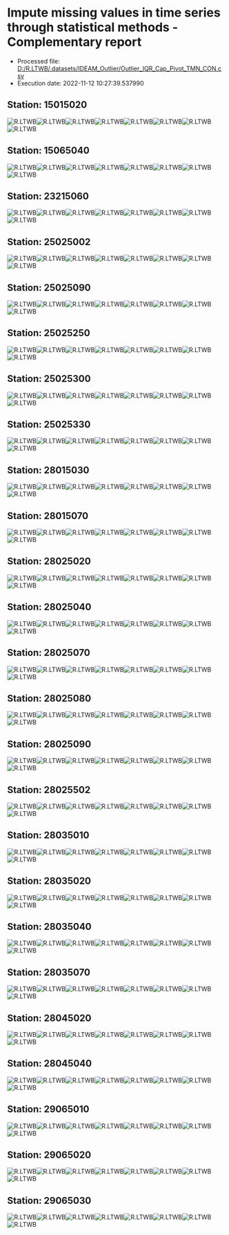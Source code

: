 # Impute missing values in time series through statistical methods - Complementary report
* Processed file: [D:/R.LTWB/.datasets/IDEAM_Outlier/Outlier_IQR_Cap_Pivot_TMN_CON.csv](../IDEAM_Outlier/Outlier_IQR_Cap_Pivot_TMN_CON.csv)
* Execution date: 2022-11-12 10:27:39.537990

## Station: 15015020

![R.LTWB](Graph/15015020_Impute_Mean_Outlier_IQR_Cap_Pivot_TMN_CON.csv.png)![R.LTWB](Graph/15015020_Impute_Median_Outlier_IQR_Cap_Pivot_TMN_CON.csv.png)![R.LTWB](Graph/15015020_Impute_LOCF_Outlier_IQR_Cap_Pivot_TMN_CON.csv.png)![R.LTWB](Graph/15015020_Impute_NOCB_Outlier_IQR_Cap_Pivot_TMN_CON.csv.png)![R.LTWB](Graph/15015020_Impute_InterpolateLinear_Outlier_IQR_Cap_Pivot_TMN_CON.csv.png)![R.LTWB](Graph/15015020_Impute_MeanEWM_Outlier_IQR_Cap_Pivot_TMN_CON.csv.png)![R.LTWB](Graph/15015020_Impute_KNN_Outlier_IQR_Cap_Pivot_TMN_CON.csv.png)![R.LTWB](Graph/15015020_Impute_MICE_Outlier_IQR_Cap_Pivot_TMN_CON.csv.png)

## Station: 15065040

![R.LTWB](Graph/15065040_Impute_Mean_Outlier_IQR_Cap_Pivot_TMN_CON.csv.png)![R.LTWB](Graph/15065040_Impute_Median_Outlier_IQR_Cap_Pivot_TMN_CON.csv.png)![R.LTWB](Graph/15065040_Impute_LOCF_Outlier_IQR_Cap_Pivot_TMN_CON.csv.png)![R.LTWB](Graph/15065040_Impute_NOCB_Outlier_IQR_Cap_Pivot_TMN_CON.csv.png)![R.LTWB](Graph/15065040_Impute_InterpolateLinear_Outlier_IQR_Cap_Pivot_TMN_CON.csv.png)![R.LTWB](Graph/15065040_Impute_MeanEWM_Outlier_IQR_Cap_Pivot_TMN_CON.csv.png)![R.LTWB](Graph/15065040_Impute_KNN_Outlier_IQR_Cap_Pivot_TMN_CON.csv.png)![R.LTWB](Graph/15065040_Impute_MICE_Outlier_IQR_Cap_Pivot_TMN_CON.csv.png)

## Station: 23215060

![R.LTWB](Graph/23215060_Impute_Mean_Outlier_IQR_Cap_Pivot_TMN_CON.csv.png)![R.LTWB](Graph/23215060_Impute_Median_Outlier_IQR_Cap_Pivot_TMN_CON.csv.png)![R.LTWB](Graph/23215060_Impute_LOCF_Outlier_IQR_Cap_Pivot_TMN_CON.csv.png)![R.LTWB](Graph/23215060_Impute_NOCB_Outlier_IQR_Cap_Pivot_TMN_CON.csv.png)![R.LTWB](Graph/23215060_Impute_InterpolateLinear_Outlier_IQR_Cap_Pivot_TMN_CON.csv.png)![R.LTWB](Graph/23215060_Impute_MeanEWM_Outlier_IQR_Cap_Pivot_TMN_CON.csv.png)![R.LTWB](Graph/23215060_Impute_KNN_Outlier_IQR_Cap_Pivot_TMN_CON.csv.png)![R.LTWB](Graph/23215060_Impute_MICE_Outlier_IQR_Cap_Pivot_TMN_CON.csv.png)

## Station: 25025002

![R.LTWB](Graph/25025002_Impute_Mean_Outlier_IQR_Cap_Pivot_TMN_CON.csv.png)![R.LTWB](Graph/25025002_Impute_Median_Outlier_IQR_Cap_Pivot_TMN_CON.csv.png)![R.LTWB](Graph/25025002_Impute_LOCF_Outlier_IQR_Cap_Pivot_TMN_CON.csv.png)![R.LTWB](Graph/25025002_Impute_NOCB_Outlier_IQR_Cap_Pivot_TMN_CON.csv.png)![R.LTWB](Graph/25025002_Impute_InterpolateLinear_Outlier_IQR_Cap_Pivot_TMN_CON.csv.png)![R.LTWB](Graph/25025002_Impute_MeanEWM_Outlier_IQR_Cap_Pivot_TMN_CON.csv.png)![R.LTWB](Graph/25025002_Impute_KNN_Outlier_IQR_Cap_Pivot_TMN_CON.csv.png)![R.LTWB](Graph/25025002_Impute_MICE_Outlier_IQR_Cap_Pivot_TMN_CON.csv.png)

## Station: 25025090

![R.LTWB](Graph/25025090_Impute_Mean_Outlier_IQR_Cap_Pivot_TMN_CON.csv.png)![R.LTWB](Graph/25025090_Impute_Median_Outlier_IQR_Cap_Pivot_TMN_CON.csv.png)![R.LTWB](Graph/25025090_Impute_LOCF_Outlier_IQR_Cap_Pivot_TMN_CON.csv.png)![R.LTWB](Graph/25025090_Impute_NOCB_Outlier_IQR_Cap_Pivot_TMN_CON.csv.png)![R.LTWB](Graph/25025090_Impute_InterpolateLinear_Outlier_IQR_Cap_Pivot_TMN_CON.csv.png)![R.LTWB](Graph/25025090_Impute_MeanEWM_Outlier_IQR_Cap_Pivot_TMN_CON.csv.png)![R.LTWB](Graph/25025090_Impute_KNN_Outlier_IQR_Cap_Pivot_TMN_CON.csv.png)![R.LTWB](Graph/25025090_Impute_MICE_Outlier_IQR_Cap_Pivot_TMN_CON.csv.png)

## Station: 25025250

![R.LTWB](Graph/25025250_Impute_Mean_Outlier_IQR_Cap_Pivot_TMN_CON.csv.png)![R.LTWB](Graph/25025250_Impute_Median_Outlier_IQR_Cap_Pivot_TMN_CON.csv.png)![R.LTWB](Graph/25025250_Impute_LOCF_Outlier_IQR_Cap_Pivot_TMN_CON.csv.png)![R.LTWB](Graph/25025250_Impute_NOCB_Outlier_IQR_Cap_Pivot_TMN_CON.csv.png)![R.LTWB](Graph/25025250_Impute_InterpolateLinear_Outlier_IQR_Cap_Pivot_TMN_CON.csv.png)![R.LTWB](Graph/25025250_Impute_MeanEWM_Outlier_IQR_Cap_Pivot_TMN_CON.csv.png)![R.LTWB](Graph/25025250_Impute_KNN_Outlier_IQR_Cap_Pivot_TMN_CON.csv.png)![R.LTWB](Graph/25025250_Impute_MICE_Outlier_IQR_Cap_Pivot_TMN_CON.csv.png)

## Station: 25025300

![R.LTWB](Graph/25025300_Impute_Mean_Outlier_IQR_Cap_Pivot_TMN_CON.csv.png)![R.LTWB](Graph/25025300_Impute_Median_Outlier_IQR_Cap_Pivot_TMN_CON.csv.png)![R.LTWB](Graph/25025300_Impute_LOCF_Outlier_IQR_Cap_Pivot_TMN_CON.csv.png)![R.LTWB](Graph/25025300_Impute_NOCB_Outlier_IQR_Cap_Pivot_TMN_CON.csv.png)![R.LTWB](Graph/25025300_Impute_InterpolateLinear_Outlier_IQR_Cap_Pivot_TMN_CON.csv.png)![R.LTWB](Graph/25025300_Impute_MeanEWM_Outlier_IQR_Cap_Pivot_TMN_CON.csv.png)![R.LTWB](Graph/25025300_Impute_KNN_Outlier_IQR_Cap_Pivot_TMN_CON.csv.png)![R.LTWB](Graph/25025300_Impute_MICE_Outlier_IQR_Cap_Pivot_TMN_CON.csv.png)

## Station: 25025330

![R.LTWB](Graph/25025330_Impute_Mean_Outlier_IQR_Cap_Pivot_TMN_CON.csv.png)![R.LTWB](Graph/25025330_Impute_Median_Outlier_IQR_Cap_Pivot_TMN_CON.csv.png)![R.LTWB](Graph/25025330_Impute_LOCF_Outlier_IQR_Cap_Pivot_TMN_CON.csv.png)![R.LTWB](Graph/25025330_Impute_NOCB_Outlier_IQR_Cap_Pivot_TMN_CON.csv.png)![R.LTWB](Graph/25025330_Impute_InterpolateLinear_Outlier_IQR_Cap_Pivot_TMN_CON.csv.png)![R.LTWB](Graph/25025330_Impute_MeanEWM_Outlier_IQR_Cap_Pivot_TMN_CON.csv.png)![R.LTWB](Graph/25025330_Impute_KNN_Outlier_IQR_Cap_Pivot_TMN_CON.csv.png)![R.LTWB](Graph/25025330_Impute_MICE_Outlier_IQR_Cap_Pivot_TMN_CON.csv.png)

## Station: 28015030

![R.LTWB](Graph/28015030_Impute_Mean_Outlier_IQR_Cap_Pivot_TMN_CON.csv.png)![R.LTWB](Graph/28015030_Impute_Median_Outlier_IQR_Cap_Pivot_TMN_CON.csv.png)![R.LTWB](Graph/28015030_Impute_LOCF_Outlier_IQR_Cap_Pivot_TMN_CON.csv.png)![R.LTWB](Graph/28015030_Impute_NOCB_Outlier_IQR_Cap_Pivot_TMN_CON.csv.png)![R.LTWB](Graph/28015030_Impute_InterpolateLinear_Outlier_IQR_Cap_Pivot_TMN_CON.csv.png)![R.LTWB](Graph/28015030_Impute_MeanEWM_Outlier_IQR_Cap_Pivot_TMN_CON.csv.png)![R.LTWB](Graph/28015030_Impute_KNN_Outlier_IQR_Cap_Pivot_TMN_CON.csv.png)![R.LTWB](Graph/28015030_Impute_MICE_Outlier_IQR_Cap_Pivot_TMN_CON.csv.png)

## Station: 28015070

![R.LTWB](Graph/28015070_Impute_Mean_Outlier_IQR_Cap_Pivot_TMN_CON.csv.png)![R.LTWB](Graph/28015070_Impute_Median_Outlier_IQR_Cap_Pivot_TMN_CON.csv.png)![R.LTWB](Graph/28015070_Impute_LOCF_Outlier_IQR_Cap_Pivot_TMN_CON.csv.png)![R.LTWB](Graph/28015070_Impute_NOCB_Outlier_IQR_Cap_Pivot_TMN_CON.csv.png)![R.LTWB](Graph/28015070_Impute_InterpolateLinear_Outlier_IQR_Cap_Pivot_TMN_CON.csv.png)![R.LTWB](Graph/28015070_Impute_MeanEWM_Outlier_IQR_Cap_Pivot_TMN_CON.csv.png)![R.LTWB](Graph/28015070_Impute_KNN_Outlier_IQR_Cap_Pivot_TMN_CON.csv.png)![R.LTWB](Graph/28015070_Impute_MICE_Outlier_IQR_Cap_Pivot_TMN_CON.csv.png)

## Station: 28025020

![R.LTWB](Graph/28025020_Impute_Mean_Outlier_IQR_Cap_Pivot_TMN_CON.csv.png)![R.LTWB](Graph/28025020_Impute_Median_Outlier_IQR_Cap_Pivot_TMN_CON.csv.png)![R.LTWB](Graph/28025020_Impute_LOCF_Outlier_IQR_Cap_Pivot_TMN_CON.csv.png)![R.LTWB](Graph/28025020_Impute_NOCB_Outlier_IQR_Cap_Pivot_TMN_CON.csv.png)![R.LTWB](Graph/28025020_Impute_InterpolateLinear_Outlier_IQR_Cap_Pivot_TMN_CON.csv.png)![R.LTWB](Graph/28025020_Impute_MeanEWM_Outlier_IQR_Cap_Pivot_TMN_CON.csv.png)![R.LTWB](Graph/28025020_Impute_KNN_Outlier_IQR_Cap_Pivot_TMN_CON.csv.png)![R.LTWB](Graph/28025020_Impute_MICE_Outlier_IQR_Cap_Pivot_TMN_CON.csv.png)

## Station: 28025040

![R.LTWB](Graph/28025040_Impute_Mean_Outlier_IQR_Cap_Pivot_TMN_CON.csv.png)![R.LTWB](Graph/28025040_Impute_Median_Outlier_IQR_Cap_Pivot_TMN_CON.csv.png)![R.LTWB](Graph/28025040_Impute_LOCF_Outlier_IQR_Cap_Pivot_TMN_CON.csv.png)![R.LTWB](Graph/28025040_Impute_NOCB_Outlier_IQR_Cap_Pivot_TMN_CON.csv.png)![R.LTWB](Graph/28025040_Impute_InterpolateLinear_Outlier_IQR_Cap_Pivot_TMN_CON.csv.png)![R.LTWB](Graph/28025040_Impute_MeanEWM_Outlier_IQR_Cap_Pivot_TMN_CON.csv.png)![R.LTWB](Graph/28025040_Impute_KNN_Outlier_IQR_Cap_Pivot_TMN_CON.csv.png)![R.LTWB](Graph/28025040_Impute_MICE_Outlier_IQR_Cap_Pivot_TMN_CON.csv.png)

## Station: 28025070

![R.LTWB](Graph/28025070_Impute_Mean_Outlier_IQR_Cap_Pivot_TMN_CON.csv.png)![R.LTWB](Graph/28025070_Impute_Median_Outlier_IQR_Cap_Pivot_TMN_CON.csv.png)![R.LTWB](Graph/28025070_Impute_LOCF_Outlier_IQR_Cap_Pivot_TMN_CON.csv.png)![R.LTWB](Graph/28025070_Impute_NOCB_Outlier_IQR_Cap_Pivot_TMN_CON.csv.png)![R.LTWB](Graph/28025070_Impute_InterpolateLinear_Outlier_IQR_Cap_Pivot_TMN_CON.csv.png)![R.LTWB](Graph/28025070_Impute_MeanEWM_Outlier_IQR_Cap_Pivot_TMN_CON.csv.png)![R.LTWB](Graph/28025070_Impute_KNN_Outlier_IQR_Cap_Pivot_TMN_CON.csv.png)![R.LTWB](Graph/28025070_Impute_MICE_Outlier_IQR_Cap_Pivot_TMN_CON.csv.png)

## Station: 28025080

![R.LTWB](Graph/28025080_Impute_Mean_Outlier_IQR_Cap_Pivot_TMN_CON.csv.png)![R.LTWB](Graph/28025080_Impute_Median_Outlier_IQR_Cap_Pivot_TMN_CON.csv.png)![R.LTWB](Graph/28025080_Impute_LOCF_Outlier_IQR_Cap_Pivot_TMN_CON.csv.png)![R.LTWB](Graph/28025080_Impute_NOCB_Outlier_IQR_Cap_Pivot_TMN_CON.csv.png)![R.LTWB](Graph/28025080_Impute_InterpolateLinear_Outlier_IQR_Cap_Pivot_TMN_CON.csv.png)![R.LTWB](Graph/28025080_Impute_MeanEWM_Outlier_IQR_Cap_Pivot_TMN_CON.csv.png)![R.LTWB](Graph/28025080_Impute_KNN_Outlier_IQR_Cap_Pivot_TMN_CON.csv.png)![R.LTWB](Graph/28025080_Impute_MICE_Outlier_IQR_Cap_Pivot_TMN_CON.csv.png)

## Station: 28025090

![R.LTWB](Graph/28025090_Impute_Mean_Outlier_IQR_Cap_Pivot_TMN_CON.csv.png)![R.LTWB](Graph/28025090_Impute_Median_Outlier_IQR_Cap_Pivot_TMN_CON.csv.png)![R.LTWB](Graph/28025090_Impute_LOCF_Outlier_IQR_Cap_Pivot_TMN_CON.csv.png)![R.LTWB](Graph/28025090_Impute_NOCB_Outlier_IQR_Cap_Pivot_TMN_CON.csv.png)![R.LTWB](Graph/28025090_Impute_InterpolateLinear_Outlier_IQR_Cap_Pivot_TMN_CON.csv.png)![R.LTWB](Graph/28025090_Impute_MeanEWM_Outlier_IQR_Cap_Pivot_TMN_CON.csv.png)![R.LTWB](Graph/28025090_Impute_KNN_Outlier_IQR_Cap_Pivot_TMN_CON.csv.png)![R.LTWB](Graph/28025090_Impute_MICE_Outlier_IQR_Cap_Pivot_TMN_CON.csv.png)

## Station: 28025502

![R.LTWB](Graph/28025502_Impute_Mean_Outlier_IQR_Cap_Pivot_TMN_CON.csv.png)![R.LTWB](Graph/28025502_Impute_Median_Outlier_IQR_Cap_Pivot_TMN_CON.csv.png)![R.LTWB](Graph/28025502_Impute_LOCF_Outlier_IQR_Cap_Pivot_TMN_CON.csv.png)![R.LTWB](Graph/28025502_Impute_NOCB_Outlier_IQR_Cap_Pivot_TMN_CON.csv.png)![R.LTWB](Graph/28025502_Impute_InterpolateLinear_Outlier_IQR_Cap_Pivot_TMN_CON.csv.png)![R.LTWB](Graph/28025502_Impute_MeanEWM_Outlier_IQR_Cap_Pivot_TMN_CON.csv.png)![R.LTWB](Graph/28025502_Impute_KNN_Outlier_IQR_Cap_Pivot_TMN_CON.csv.png)![R.LTWB](Graph/28025502_Impute_MICE_Outlier_IQR_Cap_Pivot_TMN_CON.csv.png)

## Station: 28035010

![R.LTWB](Graph/28035010_Impute_Mean_Outlier_IQR_Cap_Pivot_TMN_CON.csv.png)![R.LTWB](Graph/28035010_Impute_Median_Outlier_IQR_Cap_Pivot_TMN_CON.csv.png)![R.LTWB](Graph/28035010_Impute_LOCF_Outlier_IQR_Cap_Pivot_TMN_CON.csv.png)![R.LTWB](Graph/28035010_Impute_NOCB_Outlier_IQR_Cap_Pivot_TMN_CON.csv.png)![R.LTWB](Graph/28035010_Impute_InterpolateLinear_Outlier_IQR_Cap_Pivot_TMN_CON.csv.png)![R.LTWB](Graph/28035010_Impute_MeanEWM_Outlier_IQR_Cap_Pivot_TMN_CON.csv.png)![R.LTWB](Graph/28035010_Impute_KNN_Outlier_IQR_Cap_Pivot_TMN_CON.csv.png)![R.LTWB](Graph/28035010_Impute_MICE_Outlier_IQR_Cap_Pivot_TMN_CON.csv.png)

## Station: 28035020

![R.LTWB](Graph/28035020_Impute_Mean_Outlier_IQR_Cap_Pivot_TMN_CON.csv.png)![R.LTWB](Graph/28035020_Impute_Median_Outlier_IQR_Cap_Pivot_TMN_CON.csv.png)![R.LTWB](Graph/28035020_Impute_LOCF_Outlier_IQR_Cap_Pivot_TMN_CON.csv.png)![R.LTWB](Graph/28035020_Impute_NOCB_Outlier_IQR_Cap_Pivot_TMN_CON.csv.png)![R.LTWB](Graph/28035020_Impute_InterpolateLinear_Outlier_IQR_Cap_Pivot_TMN_CON.csv.png)![R.LTWB](Graph/28035020_Impute_MeanEWM_Outlier_IQR_Cap_Pivot_TMN_CON.csv.png)![R.LTWB](Graph/28035020_Impute_KNN_Outlier_IQR_Cap_Pivot_TMN_CON.csv.png)![R.LTWB](Graph/28035020_Impute_MICE_Outlier_IQR_Cap_Pivot_TMN_CON.csv.png)

## Station: 28035040

![R.LTWB](Graph/28035040_Impute_Mean_Outlier_IQR_Cap_Pivot_TMN_CON.csv.png)![R.LTWB](Graph/28035040_Impute_Median_Outlier_IQR_Cap_Pivot_TMN_CON.csv.png)![R.LTWB](Graph/28035040_Impute_LOCF_Outlier_IQR_Cap_Pivot_TMN_CON.csv.png)![R.LTWB](Graph/28035040_Impute_NOCB_Outlier_IQR_Cap_Pivot_TMN_CON.csv.png)![R.LTWB](Graph/28035040_Impute_InterpolateLinear_Outlier_IQR_Cap_Pivot_TMN_CON.csv.png)![R.LTWB](Graph/28035040_Impute_MeanEWM_Outlier_IQR_Cap_Pivot_TMN_CON.csv.png)![R.LTWB](Graph/28035040_Impute_KNN_Outlier_IQR_Cap_Pivot_TMN_CON.csv.png)![R.LTWB](Graph/28035040_Impute_MICE_Outlier_IQR_Cap_Pivot_TMN_CON.csv.png)

## Station: 28035070

![R.LTWB](Graph/28035070_Impute_Mean_Outlier_IQR_Cap_Pivot_TMN_CON.csv.png)![R.LTWB](Graph/28035070_Impute_Median_Outlier_IQR_Cap_Pivot_TMN_CON.csv.png)![R.LTWB](Graph/28035070_Impute_LOCF_Outlier_IQR_Cap_Pivot_TMN_CON.csv.png)![R.LTWB](Graph/28035070_Impute_NOCB_Outlier_IQR_Cap_Pivot_TMN_CON.csv.png)![R.LTWB](Graph/28035070_Impute_InterpolateLinear_Outlier_IQR_Cap_Pivot_TMN_CON.csv.png)![R.LTWB](Graph/28035070_Impute_MeanEWM_Outlier_IQR_Cap_Pivot_TMN_CON.csv.png)![R.LTWB](Graph/28035070_Impute_KNN_Outlier_IQR_Cap_Pivot_TMN_CON.csv.png)![R.LTWB](Graph/28035070_Impute_MICE_Outlier_IQR_Cap_Pivot_TMN_CON.csv.png)

## Station: 28045020

![R.LTWB](Graph/28045020_Impute_Mean_Outlier_IQR_Cap_Pivot_TMN_CON.csv.png)![R.LTWB](Graph/28045020_Impute_Median_Outlier_IQR_Cap_Pivot_TMN_CON.csv.png)![R.LTWB](Graph/28045020_Impute_LOCF_Outlier_IQR_Cap_Pivot_TMN_CON.csv.png)![R.LTWB](Graph/28045020_Impute_NOCB_Outlier_IQR_Cap_Pivot_TMN_CON.csv.png)![R.LTWB](Graph/28045020_Impute_InterpolateLinear_Outlier_IQR_Cap_Pivot_TMN_CON.csv.png)![R.LTWB](Graph/28045020_Impute_MeanEWM_Outlier_IQR_Cap_Pivot_TMN_CON.csv.png)![R.LTWB](Graph/28045020_Impute_KNN_Outlier_IQR_Cap_Pivot_TMN_CON.csv.png)![R.LTWB](Graph/28045020_Impute_MICE_Outlier_IQR_Cap_Pivot_TMN_CON.csv.png)

## Station: 28045040

![R.LTWB](Graph/28045040_Impute_Mean_Outlier_IQR_Cap_Pivot_TMN_CON.csv.png)![R.LTWB](Graph/28045040_Impute_Median_Outlier_IQR_Cap_Pivot_TMN_CON.csv.png)![R.LTWB](Graph/28045040_Impute_LOCF_Outlier_IQR_Cap_Pivot_TMN_CON.csv.png)![R.LTWB](Graph/28045040_Impute_NOCB_Outlier_IQR_Cap_Pivot_TMN_CON.csv.png)![R.LTWB](Graph/28045040_Impute_InterpolateLinear_Outlier_IQR_Cap_Pivot_TMN_CON.csv.png)![R.LTWB](Graph/28045040_Impute_MeanEWM_Outlier_IQR_Cap_Pivot_TMN_CON.csv.png)![R.LTWB](Graph/28045040_Impute_KNN_Outlier_IQR_Cap_Pivot_TMN_CON.csv.png)![R.LTWB](Graph/28045040_Impute_MICE_Outlier_IQR_Cap_Pivot_TMN_CON.csv.png)

## Station: 29065010

![R.LTWB](Graph/29065010_Impute_Mean_Outlier_IQR_Cap_Pivot_TMN_CON.csv.png)![R.LTWB](Graph/29065010_Impute_Median_Outlier_IQR_Cap_Pivot_TMN_CON.csv.png)![R.LTWB](Graph/29065010_Impute_LOCF_Outlier_IQR_Cap_Pivot_TMN_CON.csv.png)![R.LTWB](Graph/29065010_Impute_NOCB_Outlier_IQR_Cap_Pivot_TMN_CON.csv.png)![R.LTWB](Graph/29065010_Impute_InterpolateLinear_Outlier_IQR_Cap_Pivot_TMN_CON.csv.png)![R.LTWB](Graph/29065010_Impute_MeanEWM_Outlier_IQR_Cap_Pivot_TMN_CON.csv.png)![R.LTWB](Graph/29065010_Impute_KNN_Outlier_IQR_Cap_Pivot_TMN_CON.csv.png)![R.LTWB](Graph/29065010_Impute_MICE_Outlier_IQR_Cap_Pivot_TMN_CON.csv.png)

## Station: 29065020

![R.LTWB](Graph/29065020_Impute_Mean_Outlier_IQR_Cap_Pivot_TMN_CON.csv.png)![R.LTWB](Graph/29065020_Impute_Median_Outlier_IQR_Cap_Pivot_TMN_CON.csv.png)![R.LTWB](Graph/29065020_Impute_LOCF_Outlier_IQR_Cap_Pivot_TMN_CON.csv.png)![R.LTWB](Graph/29065020_Impute_NOCB_Outlier_IQR_Cap_Pivot_TMN_CON.csv.png)![R.LTWB](Graph/29065020_Impute_InterpolateLinear_Outlier_IQR_Cap_Pivot_TMN_CON.csv.png)![R.LTWB](Graph/29065020_Impute_MeanEWM_Outlier_IQR_Cap_Pivot_TMN_CON.csv.png)![R.LTWB](Graph/29065020_Impute_KNN_Outlier_IQR_Cap_Pivot_TMN_CON.csv.png)![R.LTWB](Graph/29065020_Impute_MICE_Outlier_IQR_Cap_Pivot_TMN_CON.csv.png)

## Station: 29065030

![R.LTWB](Graph/29065030_Impute_Mean_Outlier_IQR_Cap_Pivot_TMN_CON.csv.png)![R.LTWB](Graph/29065030_Impute_Median_Outlier_IQR_Cap_Pivot_TMN_CON.csv.png)![R.LTWB](Graph/29065030_Impute_LOCF_Outlier_IQR_Cap_Pivot_TMN_CON.csv.png)![R.LTWB](Graph/29065030_Impute_NOCB_Outlier_IQR_Cap_Pivot_TMN_CON.csv.png)![R.LTWB](Graph/29065030_Impute_InterpolateLinear_Outlier_IQR_Cap_Pivot_TMN_CON.csv.png)![R.LTWB](Graph/29065030_Impute_MeanEWM_Outlier_IQR_Cap_Pivot_TMN_CON.csv.png)![R.LTWB](Graph/29065030_Impute_KNN_Outlier_IQR_Cap_Pivot_TMN_CON.csv.png)![R.LTWB](Graph/29065030_Impute_MICE_Outlier_IQR_Cap_Pivot_TMN_CON.csv.png)